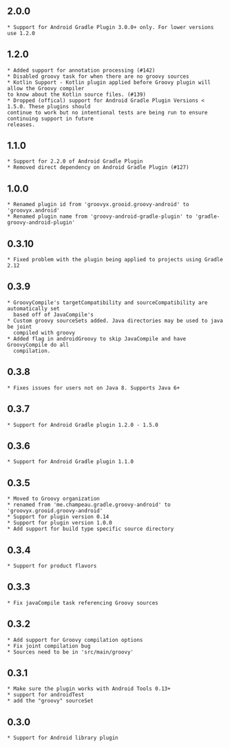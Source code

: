 2.0.0
-----
    * Support for Android Gradle Plugin 3.0.0+ only. For lower versions use 1.2.0

1.2.0
-----
    * Added support for annotation processing (#142)
    * Disabled groovy task for when there are no groovy sources
    * Kotlin Support - Kotlin plugin applied before Groovy plugin will allow the Groovy compiler
    to know about the Kotlin source files. (#139)
    * Dropped (offical) support for Android Gradle Plugin Versions < 1.5.0. These plugins should 
    continue to work but no intentional tests are being run to ensure continuing support in future
    releases.
1.1.0
-----
    * Support for 2.2.0 of Android Gradle Plugin
    * Removed direct dependency on Android Gradle Plugin (#127)
1.0.0
-----
    * Renamed plugin id from 'groovyx.grooid.groovy-android' to 'groovyx.android'
    * Renamed plugin name from 'groovy-android-gradle-plugin' to 'gradle-groovy-android-plugin' 
0.3.10
------
    * Fixed problem with the plugin being applied to projects using Gradle 2.12
0.3.9
-----
    * GroovyCompile's targetCompatibility and sourceCompatibility are automatically set 
      based off of JavaCompile's
    * Custom groovy sourceSets added. Java directories may be used to java be joint 
      compiled with groovy 
    * Added flag in androidGroovy to skip JavaCompile and have GroovyCompile do all
      compilation.
0.3.8
-----
    * Fixes issues for users not on Java 8. Supports Java 6+
0.3.7
-----
    * Support for Android Gradle plugin 1.2.0 - 1.5.0
0.3.6
-----
    * Support for Android Gradle plugin 1.1.0
0.3.5
-----
    * Moved to Groovy organization
    * renamed from 'me.champeau.gradle.groovy-android' to 'groovyx.grooid.groovy-android'
    * Support for plugin version 0.14
    * Support for plugin version 1.0.0
    * Add support for build type specific source directory
0.3.4
-----
    * Support for product flavors
0.3.3
-----
    * Fix javaCompile task referencing Groovy sources
0.3.2
-----
    * Add support for Groovy compilation options
    * Fix joint compilation bug
    * Sources need to be in 'src/main/groovy'
0.3.1
-----
    * Make sure the plugin works with Android Tools 0.13+
    * support for androidTest
    * add the "groovy" sourceSet
0.3.0
-----
    * Support for Android library plugin
